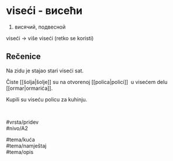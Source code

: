 # viseći - висећи

1. висячий, подвесной

viseći → više viseći (retko se koristi)

## Rečenice

Na zidu je stajao stari viseći sat.

Čiste [[šolja|šolje]] su na otvorenoj [[polica|polici]]  u visećem delu [[ormar|ormarića]].

Kupili su viseću policu za kuhinju.

<br>

#vrsta/pridev  
#nivo/A2  

#tema/kuća  
#tema/namještaj  
#tema/opis  
